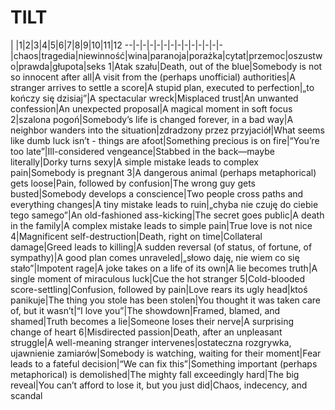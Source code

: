 # TILT

| |1|2|3|4|5|6|7|8|9|10|11|12
--|-|-|-|-|-|-|-|-|-|-|-|-|-
|chaos|tragedia|niewinność|wina|paranoja|porażka|cytat|przemoc|oszustwo|prawda|głupota|seks
1|Atak szału|Death, out of the blue|Somebody is not so innocent after all|A visit from the (perhaps unofficial) authorities|A stranger arrives to settle a score|A stupid plan, executed to perfection|„to kończy się dzisiaj”|A spectacular wreck|Misplaced trust|An unwanted confession|An unexpected proposal|A magical moment in soft focus
2|szalona pogoń|Somebody’s life is changed forever, in a bad way|A neighbor wanders into the situation|zdradzony przez przyjaciół|What seems like dumb luck isn’t - things are afoot|Something precious is on fire|“You’re too late”|Ill-considered vengeance|Stabbed in the back—maybe literally|Dorky turns sexy|A simple mistake leads to complex pain|Somebody is pregnant
3|A dangerous animal (perhaps metaphorical) gets loose|Pain, followed by confusion|The wrong guy gets busted|Somebody develops a conscience|Two people cross paths and everything changes|A tiny mistake leads to ruin|„chyba nie czuję do ciebie tego samego”|An old-fashioned ass-kicking|The secret goes public|A death in the family|A complex mistake leads to simple pain|True love is not nice
4|Magnificent self-destruction|Death, right on time|Collateral damage|Greed leads to killing|A sudden reversal (of status, of fortune, of sympathy)|A good plan comes unraveled|„słowo daję, nie wiem co się stało”|Impotent rage|A joke takes on a life of its own|A lie becomes truth|A single moment of miraculous luck|Cue the hot stranger
5|Cold-blooded score-settling|Confusion, followed by pain|Love rears its ugly head|ktoś panikuje|The thing you stole has been stolen|You thought it was taken care of, but it wasn’t|“I love you”|The showdown|Framed, blamed, and shamed|Truth becomes a lie|Someone loses their nerve|A surprising change of heart
6|Misdirected passion|Death, after an unpleasant struggle|A well-meaning stranger intervenes|ostateczna rozgrywka, ujawnienie zamiarów|Somebody is watching, waiting for their moment|Fear leads to a fateful decision|“We can fix this”|Something important (perhaps metaphorical) is demolished|The mighty fall exceedingly hard|The big reveal|You can’t afford to lose it, but you just did|Chaos, indecency, and scandal

